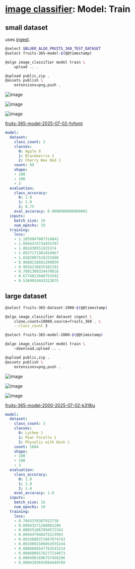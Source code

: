 # [image classifier](./image_classifier.md): Model: Train

## small dataset

uses [ingest](./image-classifier-dataset-ingest.md).

```bash
@select $BLUER_ALGO_FRUITS_360_TEST_DATASET
@select fruits-365-model-$(@@timestamp)

@algo image_classifier model train \
    upload .. .

@upload public,zip .
@assets publish \
    extensions=png,push .
```


![image](https://github.com/kamangir/assets/blob/main/fruits-365-model-2025-07-02-fvfomt/loss.png?raw=true)

![image](https://github.com/kamangir/assets/blob/main/fruits-365-model-2025-07-02-fvfomt/evaluation.png?raw=true)

![image](https://github.com/kamangir/assets/blob/main/fruits-365-model-2025-07-02-fvfomt/confusion_matrix.png?raw=true)

[fruits-365-model-2025-07-02-fvfomt](https://kamangir-public.s3.ir-thr-at1.arvanstorage.ir/fruits-365-model-2025-07-02-fvfomt.tar.gz)

```yaml
model:
  dataset:
    class_count: 3
    classes:
      0: Apple 8
      1: Blackberrie 2
      2: Cherry Wax Red 1
    count: 99
    shape:
    - 100
    - 100
    - 3
  evaluation:
    class_accuracy:
      0: 1.0
      1: 1.0
      2: 0.75
    eval_accuracy: 0.9090909090909091
  inputs:
    batch_size: 16
    num_epochs: 10
  training:
    loss:
    - 1.1059847007314842
    - 1.0944474734455707
    - 1.081830551825374
    - 1.0557171982454967
    - 1.0102007518331688
    - 0.9688218681209059
    - 0.9016210835382162
    - 0.7881300334470818
    - 0.6774013846753592
    - 0.5369924443313875

```

## large dataset

```bash
@select fruits-365-dataset-2000-$(@@timestamp)

@algo image_classifier dataset ingest \
    clone,count=10000,source=fruits_360 . \
    --class_count 3

@select fruits-365-model-2000-$(@@timestamp)

@algo image_classifier model train \
    ~download,upload .. .

@upload public,zip .
@assets publish \
    extensions=png,push .
```


![image](https://github.com/kamangir/assets/blob/main/fruits-365-model-2000-2025-07-02-k318ju/loss.png?raw=true)

![image](https://github.com/kamangir/assets/blob/main/fruits-365-model-2000-2025-07-02-k318ju/evaluation.png?raw=true)

![image](https://github.com/kamangir/assets/blob/main/fruits-365-model-2000-2025-07-02-k318ju/confusion_matrix.png?raw=true)

[fruits-365-model-2000-2025-07-02-k318ju](https://kamangir-public.s3.ir-thr-at1.arvanstorage.ir/fruits-365-model-2000-2025-07-02-k318ju.tar.gz)

```yaml
model:
  dataset:
    class_count: 3
    classes:
      0: Lychee 1
      1: Pear Forelle 1
      2: Physalis with Husk 1
    count: 1684
    shape:
    - 100
    - 100
    - 3
  evaluation:
    class_accuracy:
      0: 1.0
      1: 1.0
      2: 1.0
    eval_accuracy: 1.0
  inputs:
    batch_size: 16
    num_epochs: 10
  training:
    loss:
    - 0.7043376307912738
    - 0.08943271208881286
    - 0.008551867894572343
    - 0.004447948475223993
    - 0.0016600372687074743
    - 0.0010692106054555244
    - 0.0008688547763543214
    - 0.0006009176277234873
    - 0.0004981696757456296
    - 0.0004295692094449789

```
